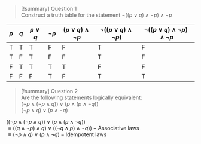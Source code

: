 > [!summary] Question 1  
> Construct a truth table for the statement $\neg((p \lor q) \land \neg p) \land \neg p$

| $p$ | $q$ | $p \lor q$ | $\neg p$ | $(p \lor q) \land \neg p$ | $\neg((p \lor q) \land \neg p)$ | $\neg((p \lor q) \land \neg p) \land \neg p$ |
|---|---|---|---|---|---|---|
| T | T | T | F | F | T | F |
| T | F | T | F | F | T | F |
| F | T | T | T | T | F | F |
| F | F | F | T | F | T | T |

> [!summary] Question 2  
> Are the following statements logically equivalent:  
> $(\neg p \land (\neg p \land q)) \lor (p \land (p \land \neg q))$  
> $(\neg p\land q)\lor(p \land\neg q)$

$((\neg p \land (\neg p \land q)) \lor (p \land (p \land \neg q))$  
$\equiv ((q \land \neg p) \land q) \lor ((\neg q \land  p) \land \neg q))  -  \text{Associative laws}$  
$\equiv (\neg p \land q) \lor (p \land \neg q) - \text{Idempotent laws}$
